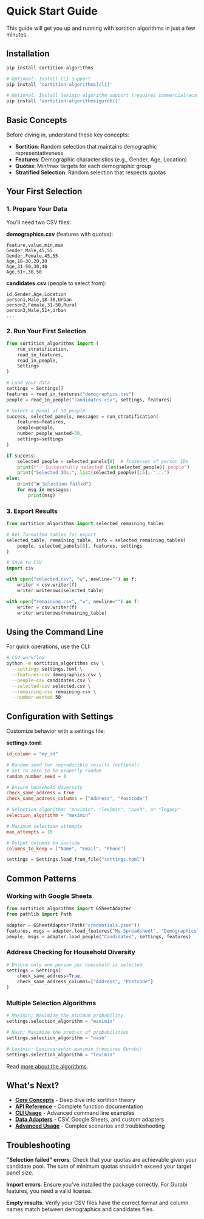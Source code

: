 # Quick Start Guide

This guide will get you up and running with sortition algorithms in just a few minutes.

## Installation

```bash
pip install sortition-algorithms

# Optional: Install CLI support
pip install 'sortition-algorithms[cli]'

# Optional: Install leximin algorithm support (requires commercial/academic license)
pip install 'sortition-algorithms[gurobi]'
```

## Basic Concepts

Before diving in, understand these key concepts:

- **Sortition**: Random selection that maintains demographic representativeness
- **Features**: Demographic characteristics (e.g., Gender, Age, Location)
- **Quotas**: Min/max targets for each demographic group
- **Stratified Selection**: Random selection that respects quotas

## Your First Selection

### 1. Prepare Your Data

You'll need two CSV files:

**demographics.csv** (features with quotas):

```csv
feature,value,min,max
Gender,Male,45,55
Gender,Female,45,55
Age,18-30,20,30
Age,31-50,30,40
Age,51+,30,50
```

**candidates.csv** (people to select from):

```csv
id,Gender,Age,Location
person1,Male,18-30,Urban
person2,Female,31-50,Rural
person3,Male,51+,Urban
...
```

### 2. Run Your First Selection

```python
from sortition_algorithms import (
    run_stratification,
    read_in_features,
    read_in_people,
    Settings
)

# Load your data
settings = Settings()
features = read_in_features("demographics.csv")
people = read_in_people("candidates.csv", settings, features)

# Select a panel of 50 people
success, selected_panels, messages = run_stratification(
    features=features,
    people=people,
    number_people_wanted=50,
    settings=settings
)

if success:
    selected_people = selected_panels[0]  # frozenset of person IDs
    print(f"✅ Successfully selected {len(selected_people)} people")
    print("Selected IDs:", list(selected_people)[:5], "...")
else:
    print("❌ Selection failed")
    for msg in messages:
        print(msg)
```

### 3. Export Results

```python
from sortition_algorithms import selected_remaining_tables

# Get formatted tables for export
selected_table, remaining_table, info = selected_remaining_tables(
    people, selected_panels[0], features, settings
)

# Save to CSV
import csv

with open("selected.csv", "w", newline="") as f:
    writer = csv.writer(f)
    writer.writerows(selected_table)

with open("remaining.csv", "w", newline="") as f:
    writer = csv.writer(f)
    writer.writerows(remaining_table)
```

## Using the Command Line

For quick operations, use the CLI:

```bash
# CSV workflow
python -m sortition_algorithms csv \
  --settings settings.toml \
  --features-csv demographics.csv \
  --people-csv candidates.csv \
  --selected-csv selected.csv \
  --remaining-csv remaining.csv \
  --number-wanted 50
```

## Configuration with Settings

Customize behavior with a settings file:

**settings.toml**:

```toml
id_column = "my_id"

# Random seed for reproducible results (optional)
# Set to zero to be properly random
random_number_seed = 0

# Ensure household diversity
check_same_address = true
check_same_address_columns = ["Address", "Postcode"]

# Selection algorithm: "maximin", "leximin", "nash", or "legacy"
selection_algorithm = "maximin"

# Maximum selection attempts
max_attempts = 10

# Output columns to include
columns_to_keep = ["Name", "Email", "Phone"]
```

```python
settings = Settings.load_from_file("settings.toml")
```

## Common Patterns

### Working with Google Sheets

```python
from sortition_algorithms import GSheetAdapter
from pathlib import Path

adapter = GSheetAdapter(Path("credentials.json"))
features, msgs = adapter.load_features("My Spreadsheet", "Demographics")
people, msgs = adapter.load_people("Candidates", settings, features)
```

### Address Checking for Household Diversity

```python
# Ensure only one person per household is selected
settings = Settings(
    check_same_address=True,
    check_same_address_columns=["Address", "Postcode"]
)
```

### Multiple Selection Algorithms

```python
# Maximin: Maximize the minimum probability
settings.selection_algorithm = "maximin"

# Nash: Maximize the product of probabilities
settings.selection_algorithm = "nash"

# Leximin: Lexicographic maximin (requires Gurobi)
settings.selection_algorithm = "leximin"
```

Read [more about the algorithms](concepts.md#selection-algorithms).

## What's Next?

- **[Core Concepts](concepts.md)** - Deep dive into sortition theory
- **[API Reference](api-reference.md)** - Complete function documentation
- **[CLI Usage](cli.md)** - Advanced command line examples
- **[Data Adapters](adapters.md)** - CSV, Google Sheets, and custom adapters
- **[Advanced Usage](advanced.md)** - Complex scenarios and troubleshooting

## Troubleshooting

**"Selection failed" errors**: Check that your quotas are achievable given your candidate pool. The sum of minimum quotas shouldn't exceed your target panel size.

**Import errors**: Ensure you've installed the package correctly. For Gurobi features, you need a valid license.

**Empty results**: Verify your CSV files have the correct format and column names match between demographics and candidates files.
